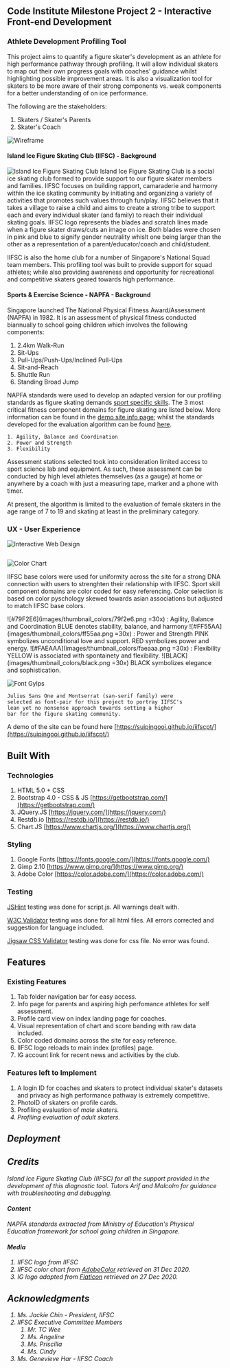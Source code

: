 ## Code Institute Milestone Project 2 - Interactive Front-end Development

### Athlete Development Profiling Tool

This project aims to quantify a figure skater's development as an athlete for high performance pathway through profiling. It will allow individual skaters to map out their own progress goals with coaches' guidance whilst highlighting possible improvement areas. It is also a visualization tool for skaters to be more aware of their strong components vs. weak components for a better understanding of on ice performance.

The following are the stakeholders:
1. Skaters / Skater's Parents
2. Skater's Coach

![Wireframe](images/wireframe.png)

#### Island Ice Figure Skating Club (IIFSC) - Background
![Island Ice Figure Skating Club](images/iifsc.webp)
Island Ice Figure Skating Club is a social ice skating club formed to provide support to our figure skater members and families. IIFSC focuses on building rapport, camaraderie and harmony within the ice skating community by initiating and organizing a variety of activities that promotes such values through fun/play. IIFSC believes that it takes a village to raise a child and aims to create a strong tribe to support each and every individual skater (and family) to reach their individual skating goals. IIFSC logo represents the blades and scratch lines made when a figure skater draws/cuts an image on ice. Both blades were chosen in pink and blue to signify gender neutrality whislt one being larger than the other as a representation of a parent/educator/coach and child/student.

IIFSC is also the home club for a number of Singapore's National Squad team members. This profiling tool was built to provide support for squad athletes; while also providing awareness and opportunity for recreational and competitive skaters geared towards high performance.

#### Sports & Exercise Science - NAPFA - Background
Singapore launched The National Physical Fitness Award/Assessment (NAPFA) in 1982. It is an assessment of physical fitness conducted biannually to school going children which involves the following components:
1. 2.4km Walk-Run
2. Sit-Ups
3. Pull-Ups/Push-Ups/Inclined Pull-Ups
4. Sit-and-Reach
5. Shuttle Run
6. Standing Broad Jump

NAPFA standards were used to develop an adapted version for our profiling standards as figure skating demands [sport specific skills](OOI_suiping_FAT_SA1.pdf). The 3 most critical fitness component domains for figure skating are listed below. More information can be found in the [demo site info page](https://suipingooi.github.io/iifscpt/info.html); whilst the standards developed for the evaluation algorithm can be found [here](scoresheet.xlsx).
```
1. Agility, Balance and Coordination
2. Power and Strength
3. Flexibility
```
Assessment stations selected took into consideration limited access to sport science lab and equipment. As such, these assessment can be conducted by high level athletes themselves (as a gauge) at home or anywhere by a coach with just a measuring tape, marker and a phone with timer.

At present, the algorithm is limited to the evaluation of female skaters in the age range of 7 to 19 and skating at least in the preliminary category.

### UX - User Experience

![Interactive Web Design](video)
```
```
![Color Chart](images/iifsc_colorchart.png)

IIFSC base colors were used for uniformity across the site for a strong DNA connection with users to strenghten their relationship with IIFSC. Sport skill component domains are color coded for easy referencing. Color selection is based on color pyschology skewed towards asian associations but adjusted to match IIFSC base colors.

![#79F2E6](images/thumbnail_colors/79f2e6.png =30x) : Agility, Balance and Coordination
    BLUE denotes stability, balance, and harmony
![#FF55AA](images/thumbnail_colors/ff55aa.png =30x) : Power and Strength
    PINK symbolizes unconditional love and support.
    RED symbolizes power and energy.
![#FAEAAA](images/thumbnail_colors/faeaaa.png =30x) : Flexibility
    YELLOW is associated with spontainety and flexibility.
![BLACK](images/thumbnail_colors/black.png =30x)
    BLACK symbolizes elegance and sophistication.


![Font Gylps](images/athletedp_fontgylps.png)
```
Julius Sans One and Montserrat (san-serif family) were 
selected as font-pair for this project to portray IIFSC's 
lean yet no nonsense approach towards setting a higher 
bar for the figure skating community.
```
A demo of the site can be found here [https://suipingooi.github.io/iifscpt/](https://suipingooi.github.io/iifscpt/)

## Built With 
### Technologies
1. HTML 5.0 + CSS
2. Bootstrap 4.0 - CSS & JS [https://getbootstrap.com/](https://getbootstrap.com/)
3. JQuery.JS [https://jquery.com/](https://jquery.com/)
4. Restdb.io [https://restdb.io/](https://restdb.io/)
5. Chart.JS [https://www.chartjs.org/](https://www.chartjs.org/)

### Styling
1. Google Fonts [https://fonts.google.com/](https://fonts.google.com/)
2. Gimp 2.10 [https://www.gimp.org/](https://www.gimp.org/) 
3. Adobe Color [https://color.adobe.com/](https://color.adobe.com/)


### Testing
[JSHint](https://jshint.com/) testing was done for script.js. All warnings dealt with.

[W3C Validator](https://validator.w3.org/) testing was done for all html files. All errors corrected and suggestion for language included. 

[Jigsaw CSS Validator](https://jigsaw.w3.org/css-validator/) testing was done for css file. No error was found.

## Features
### Existing Features
1. Tab folder navigation bar for easy access.
2. Info page for parents and aspiring high perfomance athletes for self assessment.
3. Profile card view on index landing page for coaches.
4. Visual representation of chart and score banding with raw data included.
5. Color coded domains across the site for easy reference.
6. IIFSC logo reloads to main index (profiles) page.
7. IG account link for recent news and activities by the club.

### Features left to Implement
1. A login ID for coaches and skaters to protect individual skater's datasets and privacy as high performance pathway is extremely competitive.
2. PhotoID of skaters on profile cards.
3. Profiling evaluation of <em>male<em> skaters.
4. Profiling evaluation of adult skaters.

## Deployment

## Credits
Island Ice Figure Skating Club (IIFSC) for all the support provided in the development of this diagnostic tool. Tutors Arif and Malcolm for guidance with troubleshooting and debugging.

#### Content
NAPFA standards extracted from Ministry of Education's Physical Education framework for school going children in Singapore.

#### Media
1. IIFSC logo from IIFSC 
2. IIFSC color chart from [AdobeColor](https://color.adobe.com/create/image) retrieved on 31 Dec 2020.
3. IG logo adapted from [Flaticon](https://www.flaticon.com/free-icon/instagram-logo_87390) retrieved on 27 Dec 2020.

## Acknowledgments
1. Ms. Jackie Chin - President, IIFSC
2. IIFSC Executive Committee Members  
    1. Mr. TC Wee
    2. Ms. Angeline
    3. Ms. Priscilla
    4. Ms. Cindy
3. Ms. Genevieve Har - IIFSC Coach
